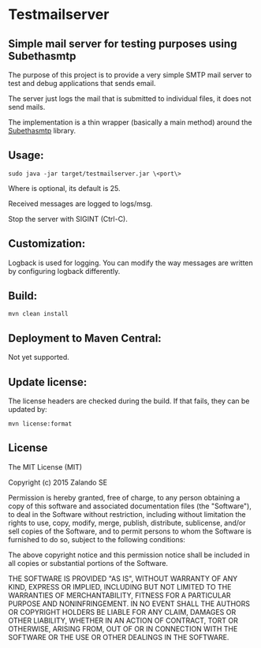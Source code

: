 # Testmailserver

## Simple mail server for testing purposes using Subethasmtp

The purpose of this project is to provide a very simple SMTP mail server to test and debug
applications that sends email.

The server just logs the mail that is submitted to individual files, it does not send
mails.

The implementation is a thin wrapper (basically a main method) around the [Subethasmtp](https://github.com/voodoodyne/subethasmtp) library.


## Usage:

`sudo java -jar target/testmailserver.jar \<port\>`

Where <port> is optional, its default is 25.

Received messages are logged to logs/msg.

Stop the server with SIGINT (Ctrl-C).


## Customization:

Logback is used for logging. You can modify the way messages are
written by configuring logback differently.


## Build:

`mvn clean install`


## Deployment to Maven Central:

Not yet supported.


## Update license:

The license headers are checked during the build. If that fails,
they can be updated by: 

`mvn license:format`


## License

The MIT License (MIT)

Copyright (c) 2015 Zalando SE

Permission is hereby granted, free of charge, to any person obtaining a copy
of this software and associated documentation files (the "Software"), to deal
in the Software without restriction, including without limitation the rights
to use, copy, modify, merge, publish, distribute, sublicense, and/or sell
copies of the Software, and to permit persons to whom the Software is
furnished to do so, subject to the following conditions:

The above copyright notice and this permission notice shall be included in all
copies or substantial portions of the Software.

THE SOFTWARE IS PROVIDED "AS IS", WITHOUT WARRANTY OF ANY KIND, EXPRESS OR
IMPLIED, INCLUDING BUT NOT LIMITED TO THE WARRANTIES OF MERCHANTABILITY,
FITNESS FOR A PARTICULAR PURPOSE AND NONINFRINGEMENT. IN NO EVENT SHALL THE
AUTHORS OR COPYRIGHT HOLDERS BE LIABLE FOR ANY CLAIM, DAMAGES OR OTHER
LIABILITY, WHETHER IN AN ACTION OF CONTRACT, TORT OR OTHERWISE, ARISING FROM,
OUT OF OR IN CONNECTION WITH THE SOFTWARE OR THE USE OR OTHER DEALINGS IN THE
SOFTWARE.
    